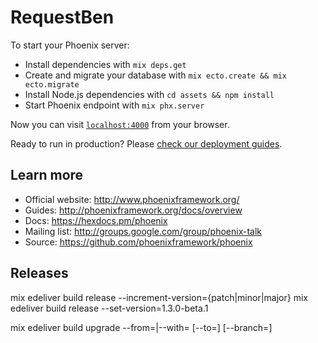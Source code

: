 # RequestBen

To start your Phoenix server:

  * Install dependencies with `mix deps.get`
  * Create and migrate your database with `mix ecto.create && mix ecto.migrate`
  * Install Node.js dependencies with `cd assets && npm install`
  * Start Phoenix endpoint with `mix phx.server`

Now you can visit [`localhost:4000`](http://localhost:4000) from your browser.

Ready to run in production? Please [check our deployment guides](http://www.phoenixframework.org/docs/deployment).

## Learn more

  * Official website: http://www.phoenixframework.org/
  * Guides: http://phoenixframework.org/docs/overview
  * Docs: https://hexdocs.pm/phoenix
  * Mailing list: http://groups.google.com/group/phoenix-talk
  * Source: https://github.com/phoenixframework/phoenix



## Releases
mix edeliver build release --increment-version={patch|minor|major}
mix edeliver build release --set-version=1.3.0-beta.1

mix edeliver build upgrade --from=<git-tag-or-revision>|--with=<release-version-from-store>
                          [--to=<git-tag-or-revision>] [--branch=<git-branch>]
